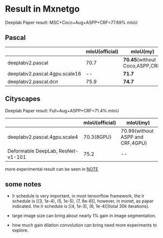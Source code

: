 # Result in Mxnetgo

Deeplab Paper result: MSC+Coco+Aug+ASPP+CRF=77.69% mIoU

## Pascal 
|                                   | mIoU(official) |  mIoU(my)|
|-----------------------------------|------|------|
|deeplabv2.pascal| 70.7 |**70.45**(without Coco,ASPP,CRF)|
|deeplabv2.pascal.4gpu.scale16|--|**71.7**|
|deeplabv2.pascal.dcn| 75.9 |  **74.7**|



## Cityscapes

Deeplab Paper result: Full+Aug+ASPP+CRF=71.4% mIoU

|                                   | mIoU(official) | mIoU(my)  |
|-----------------------------------|------|-------|
|deeplabv2.pascal.4gpu.scale4|70.3(8GPU)|70.99(without ASPP and CRF,4GPU)|
| Deformable DeepLab, ResNet-v1-101 | 75.2 |-- |


more experimental result can be seen in [NOTE](tmp/NOTE.md)


## some notes

* lr schedule is very important, in most tensorflow framework, the lr schedule is [(3, 1e-4), (5, 1e-5), (7, 8e-6)], however, in mxnet, as paper indicated. the lr schedule is [(4, 1e-3), (6, 1e-4)](total 30k iterations).

* large image size can bring about  nearly 1% gain in image segmentation.

* how much gain dilation convolution  can bring need more experiments to explore.
